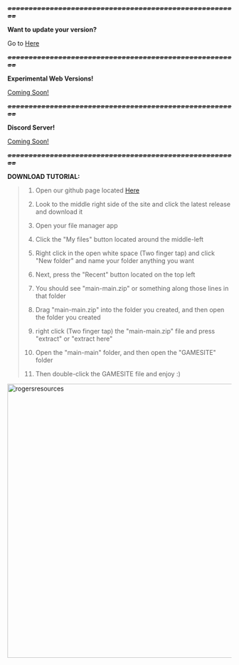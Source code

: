 ***~~=======================================================~~***

**Want to update your version?**

Go to [Here](https://github.com/RogersResources/main)

***~~=======================================================~~***

**Experimental Web Versions!**

[Coming Soon!](https://github.com/RogersResources/main)

***~~=======================================================~~***

**Discord Server!**

[Coming Soon!](https://github.com/RogersResources/main)

***~~=======================================================~~***

**DOWNLOAD TUTORIAL:** 

>1) Open our github page located [Here](https://github.com/RogersResources/main)
>
>2) Look to the middle right side of the site and click the latest release and download it
>
>3) Open your file manager app
>
>4) Click the "My files" button located around the middle-left
>
>5) Right click in the open white space (Two finger tap) and click "New folder" and name your folder anything you want
>
>6) Next, press the "Recent" button located on the top left
>
>7) You should see "main-main.zip" or something along those lines in that folder
>
>8) Drag "main-main.zip" into the folder you created, and then open the folder you created
>
>9) right click (Two finger tap) the "main-main.zip" file and press "extract" or "extract here"
>
>10) Open the "main-main" folder, and then open the "GAMESITE" folder
>
>11) Then double-click the GAMESITE file and enjoy :)

<img width="615" alt="rogersresources" src="https://user-images.githubusercontent.com/114105250/192408377-bda6d495-9811-48e7-acd0-5bc3c530e865.png">
